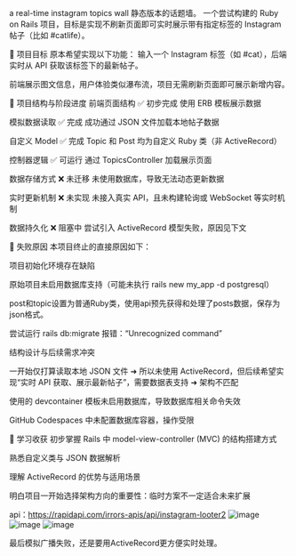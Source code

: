 a real-time instagram topics wall
静态版本的话题墙。
一个尝试构建的 Ruby on Rails 项目，目标是实现不刷新页面即可实时展示带有指定标签的 Instagram 帖子（比如 #catlife）。

🧠 项目目标
原本希望实现以下功能：
输入一个 Instagram 标签（如 #cat），后端实时从 API 获取该标签下的最新帖子。

前端展示图文信息，用户体验类似瀑布流，项目无需刷新页面即可展示新增内容。

🧱 项目结构与阶段进度
前端页面结构	✅ 初步完成	使用 ERB 模板展示数据

模拟数据读取	✅ 完成	成功通过 JSON 文件加载本地帖子数据

自定义 Model	✅ 完成	Topic 和 Post 均为自定义 Ruby 类（非 ActiveRecord）

控制器逻辑	✅ 可运行	通过 TopicsController 加载展示页面

数据存储方式	❌ 未迁移	未使用数据库，导致无法动态更新数据

实时更新机制	❌ 未实现	未接入真实 API，且未构建轮询或 WebSocket 等实时机制

数据持久化	❌ 阻塞中	尝试引入 ActiveRecord 模型失败，原因见下文

🛑 失败原因
本项目终止的直接原因如下：

项目初始化环境存在缺陷

原始项目未启用数据库支持（可能未执行 rails new my_app -d postgresql）

post和topic设置为普通Ruby类，使用api预先获得和处理了posts数据，保存为json格式。

尝试运行 rails db:migrate 报错：“Unrecognized command”

结构设计与后续需求冲突

一开始仅打算读取本地 JSON 文件 ➜ 所以未使用 ActiveRecord，但后续希望实现“实时 API 获取、展示最新帖子”，需要数据表支持 ➜ 架构不匹配

使用的 devcontainer 模板未启用数据库，导致数据库相关命令失效

GitHub Codespaces 中未配置数据库容器，操作受限

📌 学习收获
初步掌握 Rails 中 model-view-controller (MVC) 的结构搭建方式

熟悉自定义类与 JSON 数据解析

理解 ActiveRecord 的优势与适用场景

明白项目一开始选择架构方向的重要性：临时方案不一定适合未来扩展

api：https://rapidapi.com/irrors-apis/api/instagram-looter2
![image](https://github.com/user-attachments/assets/4c5b5844-691d-48f9-b693-d6a374c0847c)
![image](https://github.com/user-attachments/assets/d39bc3c8-87c6-4c16-986e-c334169b4e34)
![image](https://github.com/user-attachments/assets/dc7ed4e0-058a-4718-9d9c-1f3e0b54cdb3)

最后模拟广播失败，还是要用ActiveRecord更方便实时处理。
